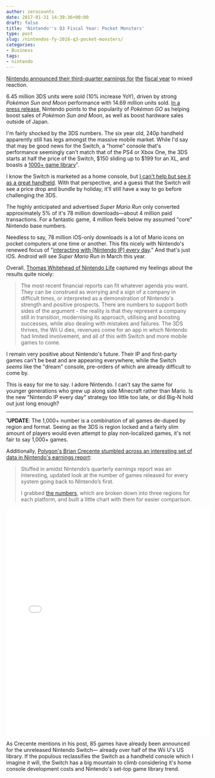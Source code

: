 ```yaml
---
author: zerocounts
date: 2017-01-31 14:39:36+00:00
draft: false
title: 'Nintendo''s Q3 Fiscal Year: Pocket Monsters'
type: post
slug: /nintendos-fy-2016-q3-pocket-monsters/
categories:
- Business
tags:
- nintendo
---
```


[Nintendo announced their third-quarter earnings for](https://www.nintendo.co.jp/ir/pdf/2017/170131e.pdf) [the](https://www.nintendo.co.jp/ir/pdf/2017/170131e.pdf) [fiscal year](https://www.nintendo.co.jp/ir/pdf/2017/170131e.pdf) to mixed reaction.

6.45 million 3DS units were sold (10% increase YoY), driven by strong _Pokémon Sun and Moon_ performance with 14.69 million units sold. [In a press release](http://www.dualshockers.com/2017/01/31/nintendo-shipped-wii-u-3ds-units-in-latest-quarter-posts-financial-results/), Nintendo points to the popularity of _Pokémon GO_ as helping boost sales of _Pokémon Sun and Moon_, as well as boost hardware sales outside of Japan.

I'm fairly shocked by the 3DS numbers. The six year old, 240p handheld apparently still has legs amongst the massive mobile market. While I'd say that may be good news for the Switch, a "home" console that's performance seemingly can't match that of the PS4 or Xbox One, the 3DS starts at half the price of the Switch, $150 sliding up to $199 for an XL, and boasts a [1000+ game library](https://en.m.wikipedia.org/wiki/List_of_Nintendo_3DS_games)&sup1;.

I know the Switch is marketed as a home console, but [I can't help but see it as a great handheld](/2017/01/15/the-switch-is-a-home-console-the-switch-is-a-home-console-the-switch-is-a-home-console/). With that perspective, and a guess that the Switch will see a price drop and bundle by holiday, it'll still have a way to go before challenging the 3DS.

The highly anticipated and advertised _Super Mario Run_ only converted approximately 5% of it's 78 million downloads—about 4 million paid transactions. For a fantastic game, 4 million feels below my assumed "core" Nintendo base numbers.

Needless to say, 78 million iOS-only downloads is a lot of Mario icons on pocket computers at one time or another. This fits nicely with Nintendo's renewed focus of "[interacting with [Nintendo IP] every day](/2017/01/15/reggie-fils-aime-i-dont-mind-how-you-interact-with-our-ip-as-long-as-youre-interacting-with-it-every-day/)." And that's just iOS. Android will see _Super Mario Run_ in March this year.

Overall, [Thomas Whitehead of Nintendo Life](http://www.nintendolife.com/news/2017/01/feature_the_rollercoaster_ride_of_nintendos_financial_reports) captured my feelings about the results quite nicely:

> The most recent financial reports can fit whatever agenda you want. They can be construed as worrying and a sign of a company in difficult times, or interpreted as a demonstration of Nintendo's strength and positive prospects. There are numbers to support both sides of the argument - the reality is that they represent a company still in transition, modernising its approach, utilising and boosting successes, while also dealing with mistakes and failures. The 3DS thrives, the Wii U dies, revenues come for an app in which Nintendo had limited involvement, and all of this with Switch and more mobile games to come.

I remain very positive about Nintendo's future. Their IP and first-party games can't be beat and are appearing everywhere, while the Switch _seems_ like the "dream" console, pre-orders of which are already difficult to come by.

This is easy for me to say. I adore Nintendo. I can't say the same for younger generations who grew up along side Minecraft rather than Mario. Is the new "Nintendo IP every day" strategy too little too late, or did Big-N hold out just long enough?

---

&sup1;**UPDATE**: The 1,000+ number is a combination of all games de-duped by region and format. Seeing as the 3DS is region locked and a fairly slim amount of players would even attempt to play non-localized games, it's not fair to say 1,000+ games.

Additionally, [Polygon's Brian Crecente stumbled across an interesting set of data in Nintendo's earnings report](http://www.polygon.com/2017/1/31/14413160/nintendo-games-by-system-graphic):

> Stuffed in amidst Nintendo’s quarterly earnings report was an interesting, updated look at the number of games released for every system going back to NIntendo’s first.
>
> I grabbed [the numbers](https://www.nintendo.co.jp/ir/library/historical_data/pdf/number_of_titles_e1612.pdf), which are broken down into three regions for each platform, and built a little chart with them for easier comparison.

<iframe src="//e.infogr.am/ff210564-60ae-4993-8d53-de30b7c2e947?src=embed" style="border: none" title="Nintendo systems" height="612" width="550" scrolling="no" frameborder="0"></iframe>

As Crecente mentions in his post, 85 games have already been announced for the unreleased Nintendo Switch— already over half of the Wii U's US library. If the populous reclassifies the Switch as a handheld console which I imagine it will, the Switch has a big mountain to climb considering it's home console development costs and Nintendo's set-top game library trend.
